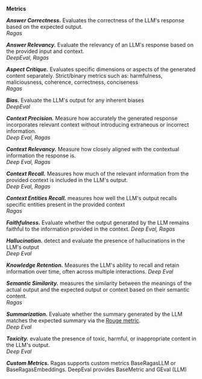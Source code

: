 **Metrics**

***Answer Correctness.***
Evaluates the correctness of the LLM's response based on the expected output.\
*Ragas*

***Answer Relevancy.***
Evaluate the relevancy of an LLM's response based on the provided input and context.\
*DeepEval, Ragas*

***Aspect Critique.***
Evaluates specific dimensions or aspects of the generated content separately. Strict/binary metrics
such as: harmfulness, maliciousness, coherence, correctness, conciseness\
*Ragas*

***Bias.***
Evaluate the LLM's output for any inherent biases\
*DeepEval*

***Context Precision.***
Measure how accurately the generated response incorporates relevant context without introducing extraneous or incorrect information.\
*Deep Eval, Ragas*

***Context Relevancy.***
Measure how closely aligned with the contextual information the response is.\
*Deep Eval, Ragas*

***Context Recall.***
Measures how much of the relevant information from the provided context is included in the LLM's output.\
*Deep Eval, Ragas*

***Context Entities Recall.***
measures how well the LLM's output recalls specific entities present in the provided context\
*Ragas*

***Faithfulness.***
Evaluate whether the output generated by the LLM remains faithful to the
information provided in the context.
*Deep Eval, Ragas*

***Hallucination.***
detect and evaluate the presence of hallucinations in the LLM's output\
*Deep Eval*

***Knowledge Retention.***
Measures the LLM's ability to recall and retain information over time, often across multiple interactions.
*Deep Eval*

***Semantic Similarity.***
measures the similarity between the meanings of the actual output and the expected output or context
based on their semantic content.\
*Ragas*

***Summarization.***
Evaluate whether the summary generated by the LLM matches the expected summary
via the [Rouge metric](https://en.wikipedia.org/wiki/ROUGE_(metric)).\
*Deep Eval*

***Toxicity.***
evaluate the presence of toxic, harmful, or inappropriate content in the LLM's output.\
*Deep Eval*

***Custom Metrics.***
Ragas supports custom metrics BaseRagasLLM or BaseRagasEmbeddings.
DeepEval provides BaseMetric and GEval (LLM)

